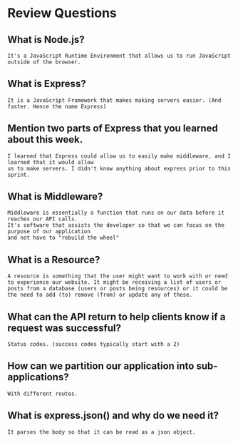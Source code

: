 # Review Questions

## What is Node.js?
    It's a JavaScript Runtime Environment that allows us to run JavaScript outside of the browser.

## What is Express?
    It is a JavaScript Framework that makes making servers easier. (And faster. Hence the name Express)

## Mention two parts of Express that you learned about this week.
    I learned that Express could allow us to easily make middleware, and I learned that it would allow
    us to make servers. I didn't know anything about express prior to this sprint.

## What is Middleware?
    Middleware is essentially a function that runs on our data before it reaches our API calls.
    It's software that assists the developer so that we can focus on the purpose of our application
    and not have to "rebuild the wheel"

## What is a Resource?
    A resource is something that the user might want to work with or need to experience our website. It might be receiving a list of users or posts from a database (users or posts being resources) or it could be the need to add (to) remove (from) or update any of these.

## What can the API return to help clients know if a request was successful?
    Status codes. (success codes typically start with a 2)

## How can we partition our application into sub-applications?
    With different routes.

## What is express.json() and why do we need it?
    It parses the body so that it can be read as a json object.
